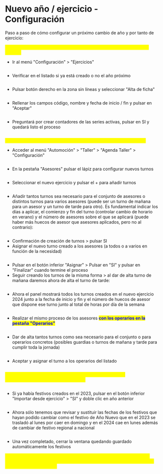 # Nuevo año / ejercicio - Configuración

Paso a paso de cómo configurar un próximo cambio de año y por tanto de ejercicio:

<mark style="color:yellow;">**1.- Comprobar que está creado el nuevo ejercicio o darlo de alta en su defecto**</mark>

* Ir al menú "Configuración" > "Ejercicios"

<figure><img src="../../../../.gitbook/assets/imagen (182).png" alt=""><figcaption></figcaption></figure>

* Verificar en el listado si ya está creado o no el año próximo

<figure><img src="../../../../.gitbook/assets/imagen (183).png" alt=""><figcaption></figcaption></figure>

* Pulsar botón derecho en la zona sin líneas y seleccionar "Alta de ficha"

<figure><img src="../../../../.gitbook/assets/imagen (184).png" alt=""><figcaption></figcaption></figure>

* Rellenar los campos código, nombre y fecha de inicio / fin y pulsar en "Aceptar"

<figure><img src="../../../../.gitbook/assets/imagen (185).png" alt=""><figcaption></figcaption></figure>

* Preguntará por crear contadores de las series activas, pulsar en SI y quedará listo el proceso

<figure><img src="../../../../.gitbook/assets/imagen (186).png" alt=""><figcaption></figcaption></figure>

<mark style="color:yellow;">**2.- Dar de alta los turnos de mañana y tarde de asesores y operarios**</mark>

* Acceder al menú "Automoción" > "Taller" > "Agenda Taller" > "Configuración"

<figure><img src="../../../../.gitbook/assets/imagen (187).png" alt=""><figcaption></figcaption></figure>

* En la pestaña "Asesores" pulsar el lápiz para configurar nuevos turnos

<figure><img src="../../../../.gitbook/assets/imagen (188).png" alt=""><figcaption></figcaption></figure>

* Seleccionar el nuevo ejercicio y pulsar el + para añadir turnos

<figure><img src="../../../../.gitbook/assets/imagen (189).png" alt=""><figcaption></figcaption></figure>

* Añadir tantos turnos sea necesario para el conjunto de asesores o distintos turnos para varios asesores (puede ser un turno de mañana para un asesor y un turno de tarde para otro). Es fundamental indicar los días a aplicar, el comienzo y fin del turno (controlar cambio de horario en verano) y el número de asesores sobre el que se aplicará (puede haber más huecos de asesor que asesores aplicados, pero no al contrario):

<figure><img src="../../../../.gitbook/assets/imagen (190).png" alt=""><figcaption></figcaption></figure>

* Confirmación de creación de turnos > pulsar SI
* Asignar el nuevo turno creado a los asesores (a todos o a varios en función de la necesidad)

<figure><img src="../../../../.gitbook/assets/imagen (191).png" alt=""><figcaption></figcaption></figure>

* Pulsar en el botón inferior "Asignar" > Pulsar en "SI" y pulsar en "Finalizar" cuando termine el proceso
* Seguir creando los turnos de la misma forma > al dar de alta turno de mañana daremos ahora de alta el turno de tarde:

<figure><img src="../../../../.gitbook/assets/imagen (192).png" alt=""><figcaption></figcaption></figure>

* Ahora el panel mostrará todos los turnos creados en el nuevo ejercicio 2024 junto a la fecha de inicio y fin y el número de huecos de asesor que dispone ese turno junto al total de horas por día de la semana

<figure><img src="../../../../.gitbook/assets/imagen (193).png" alt=""><figcaption></figcaption></figure>

* Realizar el mismo proceso de los asesores <mark style="color:blue;">**con los operarios en la pestaña "Operarios"**</mark>

<figure><img src="../../../../.gitbook/assets/imagen (198).png" alt=""><figcaption></figcaption></figure>

* Dar de alta tantos turnos como sea necesario para el conjunto o para operarios concretos (posibles guardias o turnos de mañana y tarde para cumplir toda la jornada)

<figure><img src="../../../../.gitbook/assets/imagen (199).png" alt=""><figcaption></figcaption></figure>

* Aceptar y asignar el turno a los operarios del listado

<figure><img src="../../../../.gitbook/assets/imagen (200).png" alt=""><figcaption></figcaption></figure>

<mark style="color:yellow;">**3.- Dar de alta los festivos del nuevo ejercicio en la opción "Configuración" de la agenda de citas:**</mark>

<figure><img src="../../../../.gitbook/assets/imagen (194).png" alt=""><figcaption></figcaption></figure>

* Si ya había festivos creados en el 2023, pulsar en el botón inferior "Importar desde ejercicio" > "SI" y doble clic en año anterior

<figure><img src="../../../../.gitbook/assets/imagen (195).png" alt=""><figcaption></figcaption></figure>

* Ahora sólo tenemos que revisar y sustituir las fechas de los festivos que hayan podido cambiar como el festivo de Año Nuevo que en el 2023 se trasladó al lunes por caer en domingo y en el 2024 cae en lunes además de cambiar de festivo regional a nacional

<figure><img src="../../../../.gitbook/assets/imagen (197).png" alt=""><figcaption></figcaption></figure>

* Una vez completado, cerrar la ventana quedando guardado automáticamente los festivos

<mark style="color:yellow;">**4.- La agenda de citas, aún estando en un ejercicio anterior al dado de alta, podrá asignar citas del próximo año al haber creado las agendas de los asesores y operarios:**</mark>

<figure><img src="../../../../.gitbook/assets/imagen (202).png" alt=""><figcaption></figcaption></figure>
